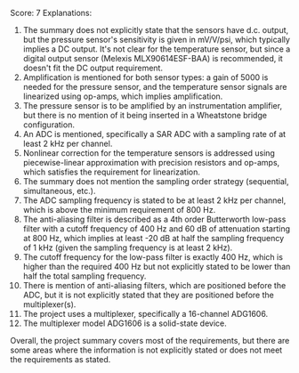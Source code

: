 Score: 7
Explanations: 
1. The summary does not explicitly state that the sensors have d.c. output, but the pressure sensor's sensitivity is given in mV/V/psi, which typically implies a DC output. It's not clear for the temperature sensor, but since a digital output sensor (Melexis MLX90614ESF-BAA) is recommended, it doesn't fit the DC output requirement.
2. Amplification is mentioned for both sensor types: a gain of 5000 is needed for the pressure sensor, and the temperature sensor signals are linearized using op-amps, which implies amplification.
3. The pressure sensor is to be amplified by an instrumentation amplifier, but there is no mention of it being inserted in a Wheatstone bridge configuration.
4. An ADC is mentioned, specifically a SAR ADC with a sampling rate of at least 2 kHz per channel.
5. Nonlinear correction for the temperature sensors is addressed using piecewise-linear approximation with precision resistors and op-amps, which satisfies the requirement for linearization.
6. The summary does not mention the sampling order strategy (sequential, simultaneous, etc.).
7. The ADC sampling frequency is stated to be at least 2 kHz per channel, which is above the minimum requirement of 800 Hz.
8. The anti-aliasing filter is described as a 4th order Butterworth low-pass filter with a cutoff frequency of 400 Hz and 60 dB of attenuation starting at 800 Hz, which implies at least -20 dB at half the sampling frequency of 1 kHz (given the sampling frequency is at least 2 kHz).
9. The cutoff frequency for the low-pass filter is exactly 400 Hz, which is higher than the required 400 Hz but not explicitly stated to be lower than half the total sampling frequency.
10. There is mention of anti-aliasing filters, which are positioned before the ADC, but it is not explicitly stated that they are positioned before the multiplexer(s).
11. The project uses a multiplexer, specifically a 16-channel ADG1606.
12. The multiplexer model ADG1606 is a solid-state device.

Overall, the project summary covers most of the requirements, but there are some areas where the information is not explicitly stated or does not meet the requirements as stated.